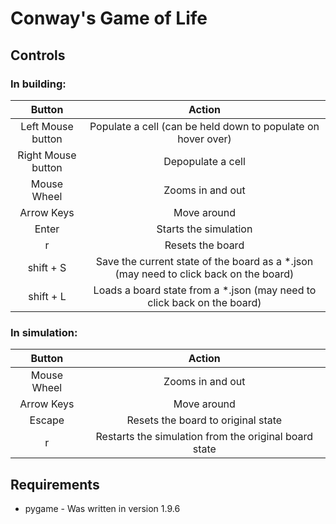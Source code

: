 # Conway's Game of Life

## Controls

### In building:
| Button | Action |
|:-------:|:----------:|
| Left Mouse button | Populate a cell (can be held down to populate on hover over)
| Right Mouse button | Depopulate a cell
| Mouse Wheel | Zooms in and out
| Arrow Keys | Move around
| Enter | Starts the simulation 
| r | Resets the board
| shift + S | Save the current state of the board as a *.json (may need to click back on the board)
| shift + L | Loads a board state from a *.json (may need to click back on the board)


### In simulation:
| Button | Action |
|:-------:|:----------:|
| Mouse Wheel | Zooms in and out
| Arrow Keys | Move around
| Escape | Resets the board to original state
| r | Restarts the simulation from the original board state


## Requirements

- pygame - Was written in version 1.9.6
